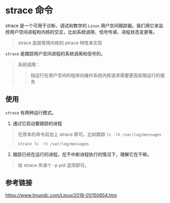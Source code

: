 # strace 命令

strace 是一个可用于诊断、调试和教学的 `Linux` 用户空间跟踪器。我们用它来监控用户空间进程和内核的交互，比如系统调用、信号传递、进程状态变更等。

> strace 底层使用内核的 ptrace 特性来实现

`strace` 是跟踪用户空间进程的系统调用和信号的。

> 系统调用：
>
> > 指运行在用户空间的程序向操作系统内核请求需要更高权限运行的服务

## 使用

`strace` 有两种运行模式。

1. 通过它启动要跟踪的进程

> 在原本的命令前加上 strace 即可。比如跟踪 `ls -lh /var/log/messages`
>
> ```bash
> strace ls -lh /var/log/messages
> ```

2. 跟踪已经在运行的进程，在不中断进程执行的情况下，理解它在干嘛。

> 给 strace 传递个 -p pid 选项即可。



## 参考链接

https://www.linuxidc.com/Linux/2018-01/150654.htm